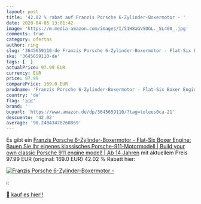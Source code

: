 ```yaml
---
layout: post
title: '42.02 % rabat auf Franzis Porsche 6-Zylinder-Boxermotor - '
date: 2020-04-05 13:01:42
image: 'https://m.media-amazon.com/images/I/51H8aGVSOGL._SL400_.jpg'
comments: true
category: ofertas
author: ring
slug: '3645659110-de Franzis Porsche 6-Zylinder-Boxermotor - Flat-Six Boxer...'
sku: '3645659110-de'
tags: [  ]
actualPrice: 97.99 EUR
currency: EUR
price: 97.99
comparePrice: 169.0 EUR
prodname: 'Franzis Porsche 6-Zylinder-Boxermotor - Flat-Six Boxer Engine: Bauen Sie Ihr eigenes klassisches Porsche-911-Motormodell | Build your own classic Porsche 911 engine model! | Ab 14 Jahren'
country: 'de'
flag: '🇩🇪'
brand: ''
buyurl: 'https://www.amazon.de/dp/3645659110/?tag=tolees0ca-21'
descuento: '42.02'
average: '90.24043478260869'
---
```


Es gibt ein [Franzis Porsche 6-Zylinder-Boxermotor - Flat-Six Boxer Engine: Bauen Sie Ihr eigenes klassisches Porsche-911-Motormodell | Build your own classic Porsche 911 engine model! | Ab 14 Jahren](https://www.amazon.de/dp/3645659110/?tag=tolees0ca-21) mit aktuellem Preis 97.99 EUR (original: 169.0 EUR) 42.02 % Rabatt hier:

[![Franzis Porsche 6-Zylinder-Boxermotor - ](https://m.media-amazon.com/images/I/51H8aGVSOGL._SL400_.jpg)](https://www.amazon.de/dp/3645659110/?tag=tolees0ca-21)

ℹ️:


[🛒 kauf es hier!!](https://www.amazon.de/dp/3645659110/?tag=tolees0ca-21)
